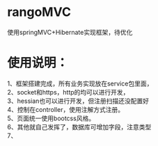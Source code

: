 rangoMVC
======

使用springMVC+Hibernate实现框架，待优化<br>

使用说明：
=======
1、框架搭建完成，所有业务实现放在service包里面，<br>
2、socket和https，http的均可以进行开发，<br>
3、hessian也可以进行开发，但注册扫描还没配置好<br>
4、控制在controller，使用注解方式注册。<br>
5、页面统一使用bootcss风格。<br>
6、其他就自己发挥了，数据库可增加字段，注意类型<br>
7、
